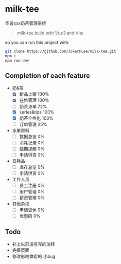 # milk-tee
毕设xxx奶茶管理系统

>milk-tee build with Vue3 and Vite 

so you can run this project with: 
```sh
git clone https://github.com/JokerFLee/milk-tea.git
npm i
npm run dev
```

## Completion of each feature

- 奶&茶
  - [x] 新品上架 100%
  - [x] 在售管理 100%
  - [ ] 奶茶点单 72%
  - [x] series&tips 100%
  - [x] 奶茶个性化 100%
  - [ ] 订单管理 25%
- 水果原料
  - [ ] 数据总览 0%
  - [ ] 消耗记录 0%
  - [ ] 临期提醒 0%
  - [ ] 申请供货 0%
- 日耗品
  - [ ] 库存总览 0%
  - [ ] 申请供货 0%
- 工作人员
  - [ ] 员工注册 0%
  - [ ] 用户管理 0%
  - [ ] 薪资管理 0%
- 其他杂项
  - [ ] 申请调休 0%
  - [ ] 优惠码   0%

## Todo
- 补上以前没有写的注释
- 完善页面
- 修改影响体验的 小bug